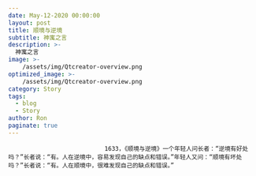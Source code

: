 ```yaml
---
date: May-12-2020 00:00:00
layout: post
title: 顺境与逆境
subtitle: 神寓之言
description: >-
  神寓之言
image: >-
    /assets/img/Qtcreator-overview.png
optimized_image: >-
    /assets/img/Qtcreator-overview.png
category: Story
tags:
  - blog
  - Story
author: Ron
paginate: true
---
```


							　　1633，《顺境与逆境》一个年轻人问长者：“逆境有好处吗？”长者说：“有。人在逆境中，容易发现自己的缺点和错误。”年轻人又问：“顺境有坏处吗？”长者说：“有。人在顺境中，很难发现自己的缺点和错误。”
							
							
						